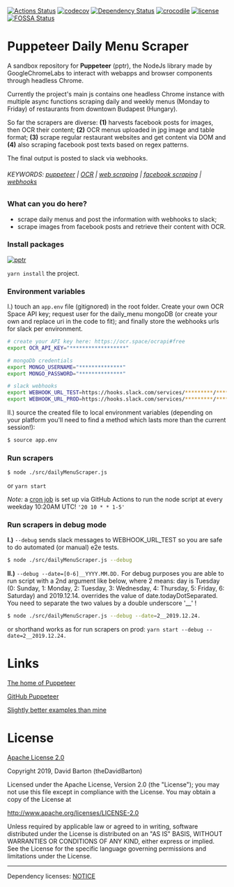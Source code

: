 [![Actions Status](https://github.com/theDavidBarton/puppeteer-daily-menu-scraper/workflows/CI/badge.svg)](https://github.com/theDavidBarton/puppeteer-daily-menu-scraper/actions)
[![codecov](https://img.shields.io/codecov/c/github/theDavidBarton/puppeteer-daily-menu-scraper/master.svg)](https://codecov.io/gh/theDavidBarton/puppeteer-daily-menu-scraper)
[![Dependency Status](https://david-dm.org/theDavidBarton/puppeteer-daily-menu-scraper.svg)](https://david-dm.org/)
[![crocodile](https://img.shields.io/badge/crocodiles_in_the_basement-%F0%9F%90%8A_yes-orange.svg)](/lib)
[![license](https://img.shields.io/github/license/theDavidBarton/puppeteer-daily-menu-scraper.svg)](/LICENSE.md)
[![FOSSA Status](https://app.fossa.com/api/projects/git%2Bgithub.com%2FtheDavidBarton%2Fpuppeteer-daily-menu-scraper.svg?type=shield)](https://app.fossa.com/projects/git%2Bgithub.com%2FtheDavidBarton%2Fpuppeteer-daily-menu-scraper?ref=badge_shield)

# Puppeteer Daily Menu Scraper

A sandbox repository for **Puppeteer** (pptr), the NodeJs library made by GoogleChromeLabs to interact with webapps and browser components through headless Chrome.

Currently the project's main js contains one headless Chrome instance with multiple async functions scraping daily and weekly menus (Monday to Friday) of restaurants from downtown Budapest (Hungary).

So far the scrapers are diverse: **(1)** harvests facebook posts for images, then OCR their content; **(2)** OCR menus uploaded in jpg image and table format; **(3)** scrape regular restaurant websites and get content via DOM and **(4)** also scraping facebook post texts based on regex patterns.

The final output is posted to slack via webhooks.

###### KEYWORDS: [puppeteer](https://github.com/search?q=puppeteer) | [OCR](https://github.com/search?q=ocr) | [web scraping](https://github.com/search?q=web+scraping) | [facebook scraping](https://github.com/search?q=facebook+scraping) | [webhooks](https://github.com/search?q=webhooks)

### What can you do here?

- scrape daily menus and post the information with webhooks to slack;
- scrape images from facebook posts and retrieve their content with OCR.

### Install packages

[![pptr](https://img.shields.io/github/package-json/dependency-version/theDavidBarton/puppeteer-daily-menu-scraper/puppeteer.svg)](/package.json)

`yarn install` the project.

### Environment variables

I.) touch an `app.env` file (gitignored) in the root folder. Create your own OCR Space API key; request user for the daily_menu mongoDB (or create your own and replace uri in the code to fit); and finally store the webhooks urls for slack per environment.

```bash
# create your API key here: https://ocr.space/ocrapi#free
export OCR_API_KEY="******************"

# mongoDb credentials
export MONGO_USERNAME="**************"
export MONGO_PASSWORD="**************"

# slack webhooks
export WEBHOOK_URL_TEST=https://hooks.slack.com/services/*********/*********/************************
export WEBHOOK_URL_PROD=https://hooks.slack.com/services/*********/*********/************************
```

II.) source the created file to local environment variables (depending on your platform you'll need to find a method which lasts more than the current session!):

```bash
$ source app.env
```

### Run scrapers

```bash
$ node ./src/dailyMenuScraper.js
```

or `yarn start`

_Note:_ a [cron job](https://github.com/theDavidBarton/puppeteer-daily-menu-scraper/actions?query=workflow%3Ascrape) is set up via GitHub Actions to run the node script at every weekday 10:20AM UTC! `'20 10 * * 1-5'`

### Run scrapers in debug mode

**I.)** `--debug` sends slack messages to WEBHOOK_URL_TEST so you are safe to do automated (or manual) e2e tests.

```bash
$ node ./src/dailyMenuScraper.js --debug
```

**II.)** `--debug --date=[0-6]__YYYY.MM.DD.` For debug purposes you are able to run script with a 2nd argument like below, where 2 means: day is Tuesday (0: Sunday, 1: Monday, 2: Tuesday, 3: Wednesday, 4: Thursday, 5: Friday, 6: Saturday) and 2019.12.14. overrides the value of date.todayDotSeparated. You need to separate the two values by a double underscore '\_\_' !

```bash
$ node ./src/dailyMenuScraper.js --debug --date=2__2019.12.24.
```

or shorthand works as for run scrapers on prod: `yarn start --debug --date=2__2019.12.24.`

# Links

[The home of Puppeteer](https://pptr.dev)

[GitHub Puppeteer](https://github.com/GoogleChrome/puppeteer)

[Slightly better examples than mine](https://github.com/GoogleChromeLabs/puppeteer-examples)

# License

[Apache License 2.0](/LICENSE.md)

Copyright 2019, David Barton (theDavidBarton)

Licensed under the Apache License, Version 2.0 (the "License");
you may not use this file except in compliance with the License.
You may obtain a copy of the License at

http://www.apache.org/licenses/LICENSE-2.0

Unless required by applicable law or agreed to in writing, software
distributed under the License is distributed on an "AS IS" BASIS,
WITHOUT WARRANTIES OR CONDITIONS OF ANY KIND, either express or implied.
See the License for the specific language governing permissions and
limitations under the License.

---

Dependency licenses: [NOTICE](/LICENSES.md)
